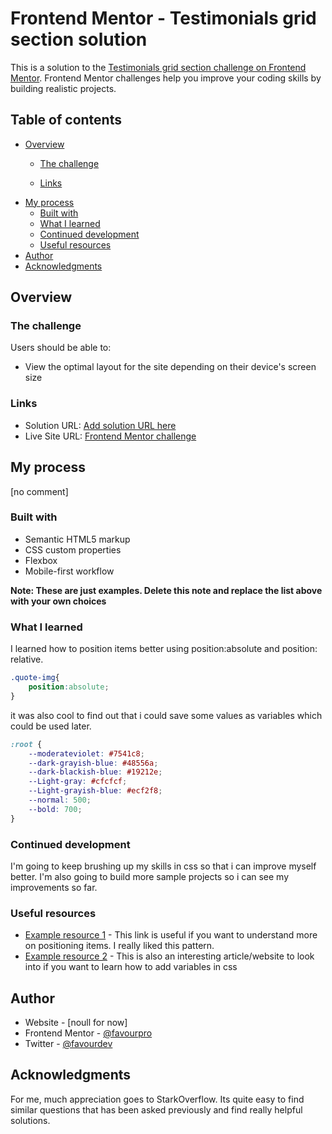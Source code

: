 # Frontend Mentor - Testimonials grid section solution

This is a solution to the [Testimonials grid section challenge on Frontend Mentor](https://www.frontendmentor.io/challenges/testimonials-grid-section-Nnw6J7Un7). Frontend Mentor challenges help you improve your coding skills by building realistic projects. 

## Table of contents

- [Overview](#overview)
  - [The challenge](#the-challenge)

  - [Links](#links)
- [My process](#my-process)
  - [Built with](#built-with)
  - [What I learned](#what-i-learned)
  - [Continued development](#continued-development)
  - [Useful resources](#useful-resources)
- [Author](#author)
- [Acknowledgments](#acknowledgments)


## Overview

### The challenge

Users should be able to:

- View the optimal layout for the site depending on their device's screen size


### Links

- Solution URL: [Add solution URL here](https://your-solution-url.com)
- Live Site URL: [Frontend Mentor challenge](https://www.frontendmentor.io/solutions/tesimonial-grid-section-uLcxcEIOM)

## My process
[no comment]

### Built with

- Semantic HTML5 markup
- CSS custom properties
- Flexbox
- Mobile-first workflow


**Note: These are just examples. Delete this note and replace the list above with your own choices**

### What I learned

I learned how to position items better using position:absolute and position: relative.
```css
.quote-img{
    position:absolute;
}
```

it was also cool to find out that i could save some values as variables which could be used later.

```css
:root {
    --moderateviolet: #7541c8;
    --dark-grayish-blue: #48556a;
    --dark-blackish-blue: #19212e;
    --Light-gray: #cfcfcf;
    --Light-grayish-blue: #ecf2f8;
    --normal: 500;
    --bold: 700;
}
```



### Continued development

I'm going to keep  brushing up my skills in css so that i can improve myself better. I'm also going to build more sample projects so i can see my improvements so far.


### Useful resources

- [Example resource 1](https://www.stackoverflow.com/a/42720659/11853945) - This link is useful if you want to understand more on positioning items. I really liked this pattern.
- [Example resource 2](https://www.w3schools.com/css/css3_variables.asp#:~:text=ADVERTISEMENT-,How%20var()%20Works,-First%20of%20all) - This is also an interesting article/website to look into if you want to learn how to add variables in css


## Author

- Website - [noull for now]
- Frontend Mentor - [@favourpro](https://www.frontendmentor.io/profile/favourpro)
- Twitter - [@favourdev](https://www.twitter.com/favourdev)



## Acknowledgments

For me, much appreciation goes to StarkOverflow. Its quite easy to find similar questions that has been asked previously and find really helpful solutions.


